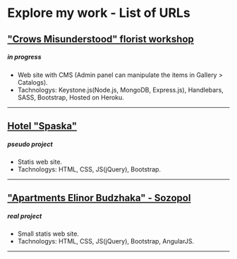 # Explore my work - List of URLs

## ["Crows Misunderstood" florist workshop](https://vrani-nerazbrani.herokuapp.com/) 
##### in progress
- Web site with CMS (Admin panel can manipulate the items in Gallery > Catalogs).
- Tachnologys: Keystone.js(Node.js, MongoDB, Express.js), Handlebars, SASS, Bootstrap, Hosted on Heroku.

---

## [Hotel "Spaska"](https://petyomitkov.github.io/hotel-pri-spaska-selobania/) 
##### pseudo project
- Statis web site.
- Tachnologys: HTML, CSS, JS(jQuery), Bootstrap.

---

## ["Apartments Elinor Budzhaka" - Sozopol](http://www.elinor-sozopol.com/) 
##### real project
- Small statis web site.
- Tachnologys: HTML, CSS, JS(jQuery), Bootstrap, AngularJS.

---


